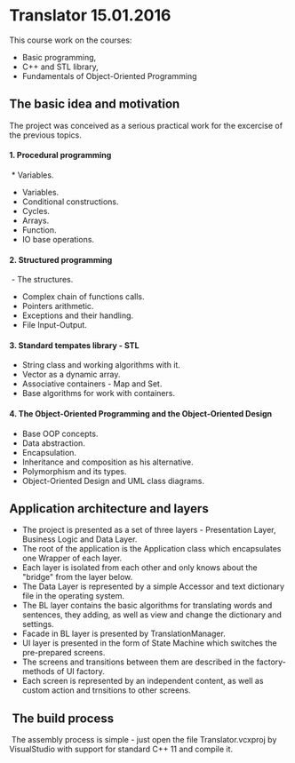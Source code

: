 # Translator 15.01.2016

This course work on the courses:
- Basic programming,
- C++ and STL library,
- Fundamentals of Object-Oriented Programming

## The basic idea and motivation

The project was conceived as a serious practical work for the excercise of the previous topics.

#### 1. Procedural programming
 * Variables. 
 * Variables. 
 * Conditional constructions. 
 * Cycles. 
 * Arrays. 
 * Function. 
 * IO base operations.
 
#### 2. Structured programming
 - The structures.
 - Complex chain of functions calls.
 - Pointers arithmetic.
 - Exceptions and their handling.
 - File Input-Output.
 
#### 3. Standard tempates library - STL
 - String class and working algorithms with it.
 - Vector as a dynamic array.
 - Associative containers - Map and Set.
 - Base algorithms for work with containers.
 
#### 4. The Object-Oriented Programming and the Object-Oriented Design
 - Base OOP concepts.
 - Data abstraction.
 - Encapsulation.
 - Inheritance and composition as his alternative.
 - Polymorphism and its types.
 - Object-Oriented Design and UML class diagrams.

## Application architecture and layers
- The project is presented as a set of three layers - Presentation Layer, Business Logic and Data Layer.
- The root of the application is the Application class which encapsulates one Wrapper of each layer.
- Each layer is isolated from each other and only knows about the "bridge" from the layer below.
- The Data Layer is represented by a simple Accessor and text dictionary file in the operating system.
- The BL layer contains the basic algorithms for translating words and sentences, they adding, as well as view and change the dictionary and settings.
- Facade in BL layer is presented by TranslationManager.
- UI layer is presented in the form of State Machine which switches the pre-prepared screens.
- The screens and transitions between them are described in the factory-methods of UI factory.
- Each screen is represented by an independent content, as well as custom action and trnsitions to other screens.

##  The build process
 The assembly process is simple - just open the file Translator.vcxproj by VisualStudio with support for standard C++ 11 and compile it.
